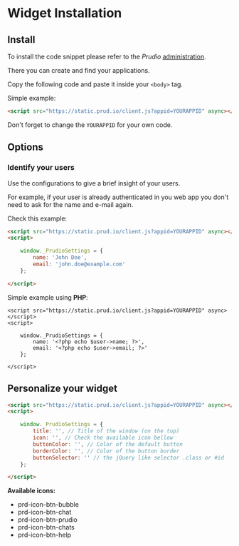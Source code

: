 # Widget Installation

## Install

To install the code snippet please refer to the *Prudio* [administration](https://app.prud.io).

There you can create and find your applications.

Copy the following code and paste it inside your `<body>` tag.

Simple example:

```html
<script src="https://static.prud.io/client.js?appid=YOURAPPID" async></script>
```

Don't forget to change the `YOURAPPID` for your own code.

## Options

### Identify your users

Use the configurations to give a brief insight of your users.

For example, if your user is already authenticated in you web app you don't need
to ask for the name and e-mail again.

Check this example:

```html
<script src="https://static.prud.io/client.js?appid=YOURAPPID" async></script>
<script>

    window._PrudioSettings = {
        name: 'John Doe',
        email: 'john.doe@example.com'
    };

</script>
```

Simple example using **PHP**:

```
<script src="https://static.prud.io/client.js?appid=YOURAPPID" async></script>
<script>

    window._PrudioSettings = {
        name: '<?php echo $user->name; ?>',
        email: '<?php echo $user->email; ?>'
    };

</script>
```

## Personalize your widget

```html
<script src="https://static.prud.io/client.js?appid=YOURAPPID" async></script>
<script>

    window._PrudioSettings = {
        title: '', // Title of the window (on the top)
        icon: '', // Check the available icon bellow
        buttonColor: '', // Color of the default button
        borderColor: '', // Color of the button border
        buttonSelector: '' // the jQuery like selector .class or #id
    };

</script>
```

**Available icons:**

* prd-icon-btn-bubble
* prd-icon-btn-chat
* prd-icon-btn-prudio
* prd-icon-btn-chats
* prd-icon-btn-help
